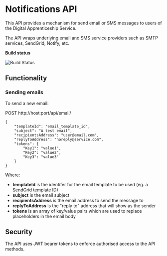 # Notifications API #

This API provides a mechanism for send email or SMS messages to users of the Digital Apprenticeship Service.

The API wraps underlying email and SMS service providers such as SMTP services, SendGrid, Notify, etc.

**Build status**

![Build Status](https://sfa-gov-uk.visualstudio.com/_apis/public/build/definitions/c39e0c0b-7aff-4606-b160-3566f3bbce23/148/badge)


## Functionality ##

### Sending emails ###

To send a new email:

POST http://host:port/api/email/

    {
        "templateId": "email_template_id",
        "subject": "A test email",
        "recipientsAddress": "user@email.com",
        "replyToAddress": "noreply@service.com",
        "tokens": {
            "Key1": "value1",
            "Key2": "value2",
            "Key3": "value3"
        }
    }

Where:

- **templateId** is the identifer for the email template to be used (eg. a SendGrid template ID)
- **subject** is the email subject
- **recipientsAddress** is the email address to send the message to
- **replyToAddress** is the "reply to" address that will show as the sender
- **tokens** is an array of key/value pairs which are used to replace placeholders in the email body


## Security ##

The API uses JWT bearer tokens to enforce authorised access to the API methods.
